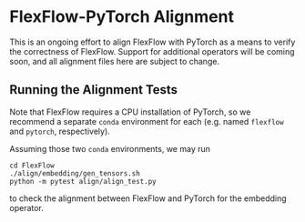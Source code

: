 # FlexFlow-PyTorch Alignment

This is an ongoing effort to align FlexFlow with PyTorch as a means to verify
the correctness of FlexFlow. Support for additional operators will be coming
soon, and all alignment files here are subject to change.

## Running the Alignment Tests
Note that FlexFlow requires a CPU installation of PyTorch, so we recommend a
separate `conda` environment for each (e.g. named `flexflow` and `pytorch`,
respectively).

Assuming those two `conda` environments, we may run
```
cd FlexFlow
./align/embedding/gen_tensors.sh
python -m pytest align/align_test.py
```
to check the alignment between FlexFlow and PyTorch for the embedding operator.

